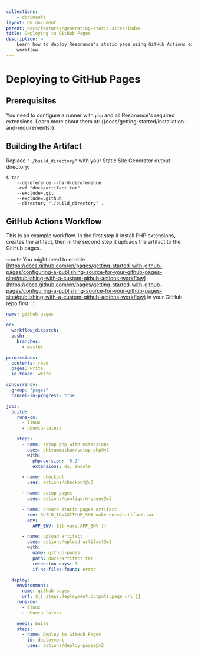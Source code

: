 ```yaml
---
collections: 
    - documents
layout: dm:document
parent: docs/features/generating-static-sites/index
title: Deploying to GitHub Pages
description: >
    Learn how to deploy Resonance's static page using GitHub Actions example 
    workflow.
---
```


# Deploying to GitHub Pages

## Prerequisites

You need to configure a runner with `php` and all Resonance's required 
extensions. Learn more about them at:
{{docs/getting-started/installation-and-requirements}}.

## Building the Artifact

Replace `"./build_directory"` with your Static Site Generator output directory:

```shell
$ tar
    --dereference --hard-dereference
    -cvf "docs/artifact.tar"
    --exclude=.git
    --exclude=.github
    --directory "./build_directory" .
```

## GitHub Actions Workflow

This is an example workflow. In the first step it install PHP extensions, 
creates the artifact, then in the second step it uploads the artifact to the
GitHub pages.

:::note
You might need to enable 
[https://docs.github.com/en/pages/getting-started-with-github-pages/configuring-a-publishing-source-for-your-github-pages-site#publishing-with-a-custom-github-actions-workflow](https://docs.github.com/en/pages/getting-started-with-github-pages/configuring-a-publishing-source-for-your-github-pages-site#publishing-with-a-custom-github-actions-workflow)
in your GitHub repo first.
:::

```yaml
name: github pages

on:
  workflow_dispatch:
  push:
    branches:
      - master

permissions:
  contents: read
  pages: write
  id-token: write

concurrency:
  group: "pages"
  cancel-in-progress: true

jobs:
  build:
    runs-on:
      - linux
      - ubuntu-latest

    steps:
      - name: setup php with extensions
        uses: shivammathur/setup-php@v2
        with:
          php-version: '8.2'
          extensions: ds, swoole

      - name: checkout
        uses: actions/checkout@v3

      - name: setup pages
        uses: actions/configure-pages@v3

      - name: create static pages artifact
        run: BUILD_ID=$GITHUB_SHA make docs/artifact.tar
        env:
          APP_ENV: ${{ vars.APP_ENV }}

      - name: upload artifact
        uses: actions/upload-artifact@v3
        with:
          name: github-pages
          path: docs/artifact.tar
          retention-days: 1
          if-no-files-found: error

  deploy:
    environment:
      name: github-pages
      url: ${{ steps.deployment.outputs.page_url }}
    runs-on:
      - linux
      - ubuntu-latest

    needs: build
    steps:
      - name: Deploy to GitHub Pages
        id: deployment
        uses: actions/deploy-pages@v2
```
